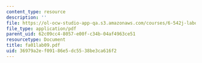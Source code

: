 ```yaml
---
content_type: resource
description: ''
file: https://ol-ocw-studio-app-qa.s3.amazonaws.com/courses/6-542j-laboratory-on-the-physiology-acoustics-and-perception-of-speech-fall-2005/36979a2ef09186e5dc5538be3ca616f2_fa01lab09.pdf
file_type: application/pdf
parent_uid: 62c09cc4-8057-e00f-c34b-04af4963ce51
resourcetype: Document
title: fa01lab09.pdf
uid: 36979a2e-f091-86e5-dc55-38be3ca616f2
---
```

